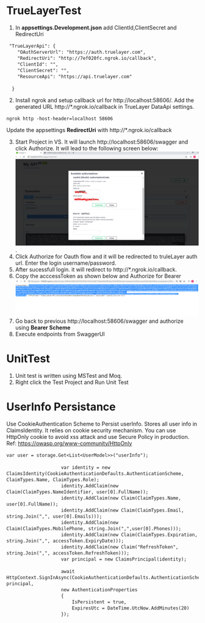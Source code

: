 # TrueLayerTest

1. In  __appsettings.Development.json__  add ClientId,ClientSecret and RedirectUri
```
 "TrueLayerApi": {
    "OAuthServerUrl": "https://auth.truelayer.com",
    "RedirectUri": "http://7ef020fc.ngrok.io/callback",
    "ClientId": "",
    "ClientSecret": "",
    "ResourceApi": "https://api.truelayer.com"

  }
```
2. Install ngrok and  setup callback url  for 
http://localhost:58606/. Add the generated URL http://*.ngrok.io/callback in TrueLayer DataApi settings.
```
ngrok http -host-header=localhost 58606
```
Update the appsettings __RedirectUri__ with  http://*.ngrok.io/callback
 
3. Start Project in VS. It will launch http://localhost:58606/swagger  and click Authorize. It will lead to the following screen below:
![alt text](https://github.com/siddhant-gauchan/TrueLayerTest/blob/master/image/authorize.PNG "Authorize").
4. Click Authorize for Oauth flow and it will be redirected to truleLayer auth url. Enter the login username/password.
5. After sucessfull login. it will redirect to http://*.ngrok.io/callback. 
6. Copy the acccessToken as shown below and Authorize for Bearer 
  ![alt text](https://github.com/siddhant-gauchan/TrueLayerTest/blob/master/image/accesstoken.PNG "Access Token")
7. Go back to previous http://localhost:58606/swagger and authorize using __Bearer Scheme__ 
8. Execute endpoints from SwaggerUI   
  
# UnitTest
1. Unit test is written using MSTest and Moq.
2. Right click the Test Project and Run Unit Test

# UserInfo Persistance
Use CookieAuthentication Scheme to Persist userInfo. Stores all user info in ClaimsIdentity. It relies on cookie security mechanism.
You can use HttpOnly cookie to avoid xss attack and use Secure Policy in production. Ref: https://owasp.org/www-community/HttpOnly

```
var user = storage.Get<List<UserModel>>("userInfo");
                    
                    var identity = new ClaimsIdentity(CookieAuthenticationDefaults.AuthenticationScheme, ClaimTypes.Name, ClaimTypes.Role);
                    identity.AddClaim(new Claim(ClaimTypes.NameIdentifier, user[0].FullName));
                    identity.AddClaim(new Claim(ClaimTypes.Name, user[0].FullName));
                    identity.AddClaim(new Claim(ClaimTypes.Email, string.Join(",", user[0].Emails)));
                    identity.AddClaim(new Claim(ClaimTypes.MobilePhone, string.Join(",",user[0].Phones)));
                    identity.AddClaim(new Claim(ClaimTypes.Expiration, string.Join(",", accessToken.ExpiryDate)));
                    identity.AddClaim(new Claim("RefreshToken", string.Join(",", accessToken.RefreshToken)));
                    var principal = new ClaimsPrincipal(identity);

                    await HttpContext.SignInAsync(CookieAuthenticationDefaults.AuthenticationScheme, principal, 
                    new AuthenticationProperties 
                    { 
                        IsPersistent = true, 
                        ExpiresUtc = DateTime.UtcNow.AddMinutes(20) 
                    });
```
